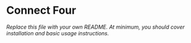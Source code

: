 # Connect Four

*Replace this file with your own README.  At minimum, you should cover installation and basic usage instructions.*